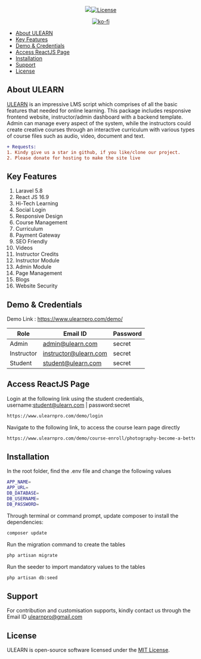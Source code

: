 <p align="center"><img src="https://www.ulearnpro.com/img/logo_md.png"><a href="https://packagist.org/packages/ulearnpro/ulearn"><img src="https://poser.pugx.org/ulearnpro/ulearn/license.svg" alt="License"></a></p>
<p align="center">
  <a href="https://ko-fi.com/G2G311PPB"><img src="https://www.ko-fi.com/img/githubbutton_sm.svg" alt="ko-fi"></a>
</p>

* [About ULEARN](#about-ulearn)
* [Key Features](#about-ulearn)
* [Demo & Credentials](#about-ulearn)
* [Access ReactJS Page](#access-reactjs-page)
* [Installation](#about-ulearn)
* [Support](#about-ulearn)
* [License](#about-ulearn)

## About ULEARN

<a href="https://www.ulearnpro.com">ULEARN</a> is an impressive LMS script which comprises of all the basic features that needed for online learning. This package includes responsive frontend website, instructor/admin dashboard with a backend template. Admin can manage every aspect of the system, while the instructors could create creative courses through an interactive curriculum with various types of course files such as audio, video, document and text.

```diff
+ Requests: 
1. Kindy give us a star in github, if you like/clone our project.
2. Please donate for hosting to make the site live
```

## Key Features
1. Laravel 5.8                        
2. React JS 16.9                       
3. Hi-Tech Learning                       
4. Social Login                  
5. Responsive Design                      
6. Course Management                     
7. Curriculum                
8. Payment Gateway                   
9. SEO Friendly                
10. Videos                 
11. Instructor Credits                        
12. Instructor Module                      
13. Admin Module                   
14. Page Management                       
15. Blogs                  
16. Website Security

## Demo & Credentials
Demo Link : https://www.ulearnpro.com/demo/

|    Role       |        Email ID        |   Password    |
| ------------- | ---------------------  | ------------- |
|    Admin      | admin@ulearn.com       |    secret     |
|    Instructor | instructor@ulearn.com  |    secret     |
|    Student    | student@ulearn.com     |    secret     |

## Access ReactJS Page

Login at the following link using the student credentials, username:student@ulearn.com | password:secret

```sh
https://www.ulearnpro.com/demo/login
```

Navigate to the following link, to access the course learn page directly

```sh
https://www.ulearnpro.com/demo/course-enroll/photography-become-a-better-photographer/dlhZZTZ6bmZWTGdRd3YzVWp2ZldMQT09
```

## Installation
In the root folder, find the .env file and change the following values

```sh
APP_NAME=
APP_URL=
DB_DATABASE=
DB_USERNAME=
DB_PASSWORD=
```

Through terminal or command prompt, update composer to install the dependencies:

```sh
composer update
```
Run the migration command to create the tables

```sh
php artisan migrate
```

Run the seeder to import mandatory values to the tables

```sh
php artisan db:seed
```

## Support
For contribution and customisation supports, kindly contact us through the Email ID ulearnpro@gmail.com

## License
ULEARN is open-source software licensed under the [MIT License](LICENSE).
